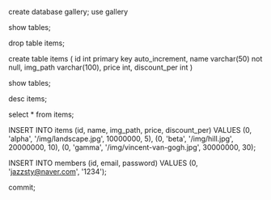 create database gallery;
use gallery

show tables;

drop table items;

create table items (
	id int primary key auto_increment,
	name varchar(50) not null,
	img_path varchar(100),
	price int,
	discount_per int
)

show tables;

desc items;

select * from items;

INSERT INTO items (id, name, img_path, price, discount_per) 
VALUES 
    (0, 'alpha', '/img/landscape.jpg', 10000000, 5),
    (0, 'beta', '/img/hill.jpg', 20000000, 10),
    (0, 'gamma', '/img/vincent-van-gogh.jpg', 30000000, 30);
    
INSERT INTO members (id, email, password) VALUES (0, 'jazzsty@naver.com', '1234');
    
commit;